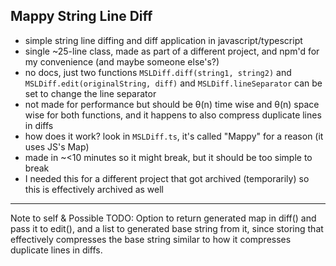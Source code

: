 ## Mappy String Line Diff

- simple string line diffing and diff application in javascript/typescript
- single ~25-line class, made as part of a different project, and npm'd for my convenience (and maybe someone else's?)
- no docs, just two functions `MSLDiff.diff(string1, string2)` and `MSLDiff.edit(originalString, diff)` and `MSLDiff.lineSeparator` can be set to change the line separator
- not made for performance but should be θ(n) time wise and θ(n) space wise for both functions, and it happens to also compress duplicate lines in diffs
- how does it work? look in `MSLDiff.ts`, it's called "Mappy" for a reason (it uses JS's Map)
- made in ~<10 minutes so it might break, but it should be too simple to break
- I needed this for a different project that got archived (temporarily) so this is effectively archived as well

---

Note to self & Possible TODO: Option to return generated map in diff() and pass it to edit(), and a list to generated base string from it, since storing that effectively compresses the base string similar to how it compresses duplicate lines in diffs.
